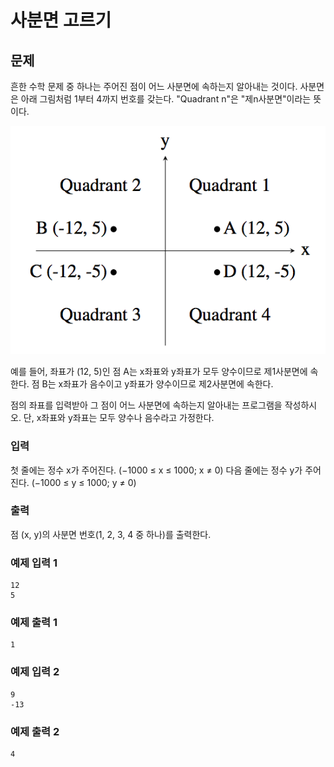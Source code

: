 # 사분면 고르기

## 문제
흔한 수학 문제 중 하나는 주어진 점이 어느 사분면에 속하는지 알아내는 것이다. 사분면은 아래 그림처럼 1부터 4까지 번호를 갖는다. "Quadrant n"은 "제n사분면"이라는 뜻이다.

![이미지](../assets/baekjoon/images/14681.png)

예를 들어, 좌표가 (12, 5)인 점 A는 x좌표와 y좌표가 모두 양수이므로 제1사분면에 속한다. 점 B는 x좌표가 음수이고 y좌표가 양수이므로 제2사분면에 속한다.

점의 좌표를 입력받아 그 점이 어느 사분면에 속하는지 알아내는 프로그램을 작성하시오. 단, x좌표와 y좌표는 모두 양수나 음수라고 가정한다.

### 입력
첫 줄에는 정수 x가 주어진다. (−1000 ≤ x ≤ 1000; x ≠ 0) 다음 줄에는 정수 y가 주어진다. (−1000 ≤ y ≤ 1000; y ≠ 0)

### 출력
점 (x, y)의 사분면 번호(1, 2, 3, 4 중 하나)를 출력한다.

### 예제 입력 1
```
12
5
```

### 예제 출력 1
```
1
```

### 예제 입력 2
```
9
-13
```

### 예제 출력 2
```
4
```
